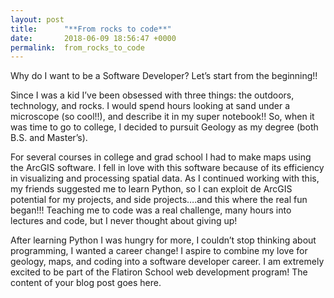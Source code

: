 ```yaml
---
layout: post
title:      "**From rocks to code**"
date:       2018-06-09 18:56:47 +0000
permalink:  from_rocks_to_code
---
```



Why do I want to be a Software Developer?
Let’s start from the beginning!!

Since I was a kid I’ve been obsessed with three things: the outdoors, technology, and rocks. I would spend hours looking at sand under a microscope (so cool!!), and describe it in my super notebook!! So, when it was time to go to college, I decided to pursuit Geology as my degree (both B.S. and Master’s).

For several courses in college and grad school I had to make maps using the ArcGIS software. I fell in love with this software because of its efficiency in visualizing and processing spatial data. As I continued working with this, my friends suggested me to learn Python, so I can exploit de ArcGIS potential for my projects, and side projects….and this where the real fun began!!! Teaching me to code was a real challenge, many hours into lectures and code, but I never thought about giving up!

After learning Python I was hungry for more, I couldn’t stop thinking about programming, I wanted a career change! I aspire to combine my love for geology, maps, and coding into a software developer career. I am extremely excited to be part of the Flatiron School web development program!
The content of your blog post goes here.
